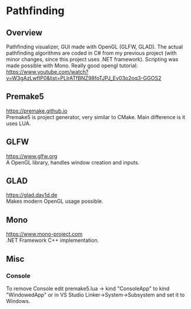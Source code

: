 # Pathfinding

## Overview
Pathfinding visualizer, GUI made with OpenGL (GLFW, GLAD). The actual pathfinding algorithms are coded in C# from my previous project (with minor changes, since this project uses .NET framework). Scripting was made possible with Mono.
Really good opengl tutorial: https://www.youtube.com/watch?v=W3gAzLwfIP0&list=PLlrATfBNZ98foTJPJ_Ev03o2oq3-GGOS2

## Premake5
https://premake.github.io</br>Premake5 is project generator, very similar to CMake. Main difference is it uses LUA.

## GLFW
https://www.glfw.org</br>A OpenGL library, handles window creation and inputs.

## GLAD
https://glad.dav1d.de</br>Makes modern OpenGL usage possible.

## Mono
https://www.mono-project.com</br>.NET Framework C++ implementation.

## Misc
### Console
To remove Console edit premake5.lua -> kind "ConsoleApp" to kind "WindowedApp" or in VS Studio Linker->System->Subsystem and set it to Windows.
